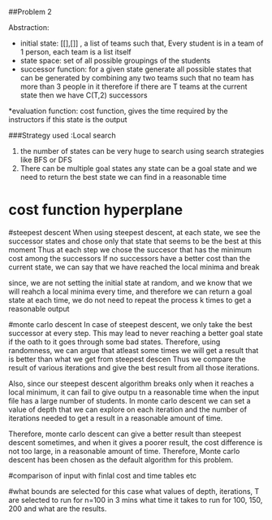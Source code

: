 ##Problem 2

Abstraction:

* initial state: [[],[]] , a list of teams such that, Every student is in a team of 1 person, each team is a list itself
* state space: set of all possible groupings of the students
* successor function: for a given state generate all possible states that can be generated by combining any two teams such that no team has more than 3 people in it
 therefore if there are T teams at the current state then we have C(T,2) successors 

*evaluation function: cost function, gives the time required by the instructors if this state is the output


###Strategy used :Local search
1. the number of states can be very huge to search using search strategies like BFS or DFS
2. There can be multiple goal states
	any state can be a goal state and we need to return the best state we can find in a reasonable time

# cost function hyperplane

#steepest descent
When using steepest descent, at each state, we see the successor states and chose only that state that seems to be the best at this moment
Thus at each step we chose the succesor that has the minimum cost among the successors
If no successors have a better cost than the current state, we can say that we have reached the local minima and break

since, we are not setting the initial state at random, and we know that we will reahch a local minima every time, and therefore we can return a goal state at each time, we do not need to repeat the process k times to get a reasonable output

#monte carlo descent
In case of steepest descent, we only take the best successor at every step. This may lead to never reaching a better goal state if the oath to it goes through some bad states.
Therefore, using randomness, we can argue that atleast some times we will get a result that is better than what we get from steepest descen
Thus we compare the result of various iterations and give the best result from all those iterations.

Also, since our steepest descent algorithm breaks only when it reaches a local minimum, it can fail to give outpu tn a reasonable time when the input file has a large number of students.
In monte carlo descent we can set a value of depth that we can explore on each iteration and the number of iterations needed to get a result in a reasonable amount of time.

Therefore, monte carlo descent can give a better result than steepest descent sometimes, and when it gives a poorer result, the cost difference is not too large, in a reasonable amount of time.
Therefore, Monte carlo descent has been chosen as the default algorithm for this problem.

#comparison of input with finlal cost and time
tables etc

#what bounds are selected for this case
what values of depth, iterations, T are selected to run for n=100 in 3 mins
what time it takes to run for 100, 150, 200 and what are the results.

